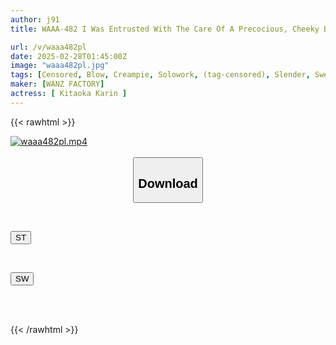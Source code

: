 ```yaml
---
author: j91
title: WAAA-482 I Was Entrusted With The Care Of A Precocious, Cheeky Brat... I Made Her Understand By Soaking Her In Semen Reflux With A Sweaty, Close-contact Breeding Press. Karin Kitaoka

url: /v/waaa482pl
date: 2025-02-28T01:45:00Z
image: "waaa482pl.jpg"
tags: [Censored, Blow, Creampie, Solowork, (tag-censored), Slender, Sweat	]
maker: [WANZ FACTORY]
actress: [ Kitaoka Karin ]
---
```



{{< rawhtml >}}

<div class="video" data-videoid="dQLP67LxQvskreJ">
    <a href="javascript:;">
        <img src="/v/waaa482pl/waaa482pl.jpg" width="WIDTH" height="HEIGHT" alt="waaa482pl.mp4" loading="lazy">
    </a>
</div>

<script type="text/javascript" src="https://j91.asia/asset/on-demand-st.js"></script>

<br>
  <link rel="stylesheet" href="https://j91.asia/asset/bs5.css">
  
  <center>
  <button class="btn btn-primary" type="button" data-bs-toggle="collapse" data-bs-target=".multi-collapse" aria-expanded="false" aria-controls="multiCollapseExample1 multiCollapseExample2"><h2>Download</h2></button></center>
</p>
<div class="row">
  <div class="col">
    <div class="collapse multi-collapse" id="multiCollapseExample1">
      <div class="card card-body">
	      	      <br>
<div class="buttons">  
<p><a href="/v/waaa482pl/st.html" target="_blank"><button class="btn-hover color-3"><i class="fa fa-download"></i> ST</button></a></p></div>
    </div>
  </div>
</div>
  <div class="col">
    <div class="collapse multi-collapse" id="multiCollapseExample2">
      <div class="card card-body">
	      <br>
<div class="buttons">
<p><a href="/v/waaa482pl/sw.html" target="_blank"><button class="btn-hover color-2"><i class="fa fa-download"></i> SW</button></a></p></div>
<br><br>
      </div>
    </div>
  </div>
</div>

{{< /rawhtml >}}